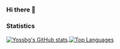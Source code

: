 ### Hi there 👋
### Statistics
<div>
  <a href="https://github.com/anuraghazra/github-readme-stats">
    <img align="center" alt="Yossbg's GitHub stats" src="https://github-readme-stats.vercel.app/api?username=you1996&theme=vue-dark&count_private=true" />
  </a>
  <a href="https://github.com/anuraghazra/convoychat">
    <img align="center" alt="Top Languages" src="https://github-readme-stats.vercel.app/api/top-langs/?username=you1996&theme=vue-dark&count_private=true" />
  </a>
</div>
<!--
**you1996/you1996** is a ✨ _special_ ✨ repository because its `README.md` (this file) appears on your GitHub profile.

Here are some ideas to get you started:

- 🔭 I’m currently working on ...
- 🌱 I’m currently learning ...
- 👯 I’m looking to collaborate on ...
- 🤔 I’m looking for help with ...
- 💬 Ask me about ...
- 📫 How to reach me: ...
- 😄 Pronouns: ...
- ⚡ Fun fact: ...
-->
